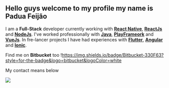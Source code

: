 ## Hello guys welcome to my profile my name is Padua Feijão

I am a __Full-Stack__ developer currently working with __[React Native](https://reactnative.dev/)__, __[ReactJs](https://pt-br.reactjs.org/)__ and __[NodeJs](https://nodejs.org/en/)__.
I've worked professionally with __[Java](https://www.java.com/pt-BR/)__, __[PlayFrameork](https://www.playframework.com/)__ and __[VueJs](https://vuejs.org/)__. In fre-lancer projects I have had experiences with __[Flutter](https://flutter.dev/)__, __[Angular](https://angular.io/)__ and __[Ionic](https://ionicframework.com/)__.

Find me on __Bitbucket__ too
!https://img.shields.io/badge/Bitbucket-330F63?style=for-the-badge&logo=bitbucket&logoColor=white

My contact means below

![](https://img.shields.io/badge/WhatsApp-25D366?style=for-the-badge&logo=whatsapp&logoColor=white)


